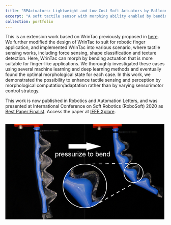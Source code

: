 ```yaml
---
title: "BPActuators: Lightweight and Low-Cost Soft Actuators by Balloons and Plastics"
excerpt: "A soft tactile sensor with morphing ability enabled by bending actuation <br/><img src='/images/projectImages/bpactuators.png'>"
collection: portfolio
---
```


This is an extension work based on WrinTac previously proposed in [here](https://ieeexplore.ieee.org/document/8638951). We further modified the design of WrinTac to suit for robotic finger application, and implemented WrinTac into various scenario, where tactile sensing works, including force sensing, shape classification and texture detection. Here, WrinTac can morph by bending actuation that is more suitable for finger-like applications. We thoroughly investigated these cases using several machine learning and deep learning methods and eventually found the optimal morphological state for each case. In this work, we demonstrated the possibility to enhance tactile sensing and perception by morphological computation/adaptation rather than by varying sensorimotor control strategy.  

This work is now published in Robotics and Automation Letters, and was presented at International Conference on Soft Robotics (RoboSoft) 2020 as [Best Paper Finalist](http://www.robosoft2020.org/). Access the paper at [IEEE Xplore](https://ieeexplore.ieee.org/document/9044791).

<br/><img src='/images/projectImages/bpactuators.png'>